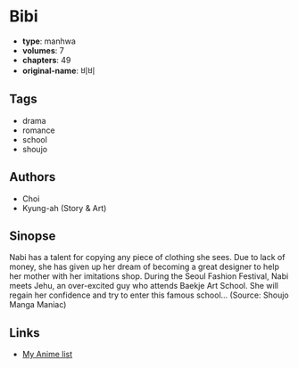 # Bibi

-   **type**: manhwa
-   **volumes**: 7
-   **chapters**: 49
-   **original-name**: 비비

## Tags

-   drama
-   romance
-   school
-   shoujo

## Authors

-   Choi
-   Kyung-ah (Story & Art)

## Sinopse

Nabi has a talent for copying any piece of clothing she sees. Due to lack of money, she has given up her dream of becoming a great designer to help her mother with her imitations shop. During the Seoul Fashion Festival, Nabi meets Jehu, an over-excited guy who attends Baekje Art School. She will regain her confidence and try to enter this famous school... (Source: Shoujo Manga Maniac)

## Links

-   [My Anime list](https://myanimelist.net/manga/4581/Bibi)
